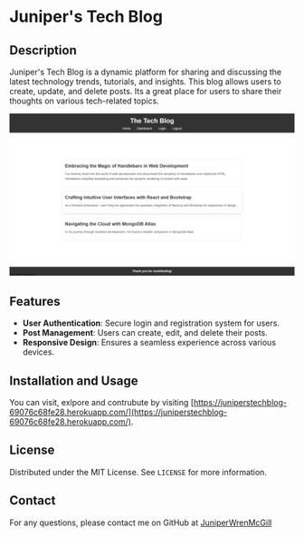 
# Juniper's Tech Blog

## Description

Juniper's Tech Blog is a dynamic platform for sharing and discussing the latest technology trends, tutorials, and insights. This blog allows users to create, update, and delete posts. Its a great place for users to share their thoughts on various tech-related topics.

![Deployed Website](public/img/finished.png)


## Features

- **User Authentication**: Secure login and registration system for users.
- **Post Management**: Users can create, edit, and delete their posts.
- **Responsive Design**: Ensures a seamless experience across various devices.

## Installation and Usage 
 You can visit, exlpore and contrubute by visiting [https://juniperstechblog-69076c68fe28.herokuapp.com/](https://juniperstechblog-69076c68fe28.herokuapp.com/). 

## License

Distributed under the MIT License. See `LICENSE` for more information.

## Contact
For any questions, please contact me on GitHub at [JuniperWrenMcGill](https://github.com/JuniperWrenMcGill) 
